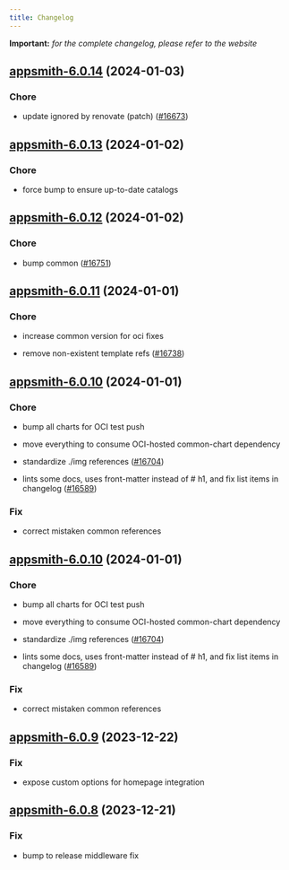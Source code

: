 ```yaml
---
title: Changelog
---
```


**Important:**
*for the complete changelog, please refer to the website*



## [appsmith-6.0.14](https://github.com/truecharts/charts/compare/appsmith-6.0.13...appsmith-6.0.14) (2024-01-03)

### Chore



- update ignored by renovate (patch) ([#16673](https://github.com/truecharts/charts/issues/16673))


## [appsmith-6.0.13](https://github.com/truecharts/charts/compare/appsmith-6.0.12...appsmith-6.0.13) (2024-01-02)

### Chore



- force bump to ensure up-to-date catalogs


## [appsmith-6.0.12](https://github.com/truecharts/charts/compare/appsmith-6.0.11...appsmith-6.0.12) (2024-01-02)

### Chore



- bump common ([#16751](https://github.com/truecharts/charts/issues/16751))


## [appsmith-6.0.11](https://github.com/truecharts/charts/compare/appsmith-6.0.10...appsmith-6.0.11) (2024-01-01)

### Chore



- increase common version for oci fixes

- remove non-existent template refs ([#16738](https://github.com/truecharts/charts/issues/16738))


## [appsmith-6.0.10](https://github.com/truecharts/charts/compare/appsmith-6.0.9...appsmith-6.0.10) (2024-01-01)

### Chore



- bump all charts for OCI test push

- move everything to consume OCI-hosted common-chart dependency

- standardize ./img references ([#16704](https://github.com/truecharts/charts/issues/16704))

- lints some docs, uses front-matter instead of # h1, and fix list items in changelog ([#16589](https://github.com/truecharts/charts/issues/16589))

### Fix



- correct mistaken common references


## [appsmith-6.0.10](https://github.com/truecharts/charts/compare/appsmith-6.0.9...appsmith-6.0.10) (2024-01-01)

### Chore



- bump all charts for OCI test push

- move everything to consume OCI-hosted common-chart dependency

- standardize ./img references ([#16704](https://github.com/truecharts/charts/issues/16704))

- lints some docs, uses front-matter instead of # h1, and fix list items in changelog ([#16589](https://github.com/truecharts/charts/issues/16589))

### Fix



- correct mistaken common references
## [appsmith-6.0.9](https://github.com/truecharts/charts/compare/appsmith-6.0.8...appsmith-6.0.9) (2023-12-22)

### Fix

- expose custom options for homepage integration

## [appsmith-6.0.8](https://github.com/truecharts/charts/compare/appsmith-6.0.7...appsmith-6.0.8) (2023-12-21)

### Fix

- bump to release middleware fix


